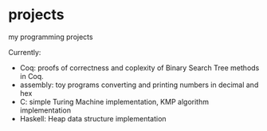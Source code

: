 # projects
my programming projects

Currently:
- Coq: proofs of correctness and coplexity of Binary Search Tree methods in Coq.
- assembly: toy programs converting and printing numbers in decimal and hex
- C: simple Turing Machine implementation, KMP algorithm implementation
- Haskell: Heap data structure implementation
